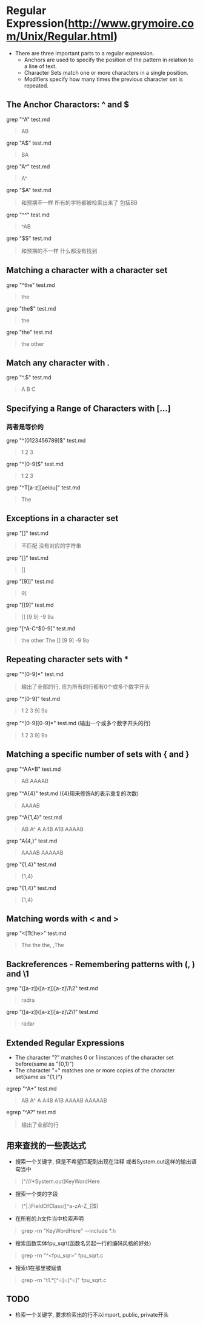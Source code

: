 # Regular Expression(http://www.grymoire.com/Unix/Regular.html)

* There are three important parts to a regular expression.
    - Anchors are used to specify the position of the pattern in relation to a line of text.
    - Character Sets match one or more characters in a single position.
    - Modifiers specify how many times the previous character set is repeated.

## The Anchor Charactors: ^ and $

grep "^A" test.md
> AB

grep "A$" test.md
> BA

grep "A^" test.md
> A^

grep "$A" test.md
> 和预期不一样 所有的字符都被检索出来了 包括BB

grep "^^" test.md
> ^AB

grep "$$" test.md
> 和预期的不一样 什么都没有找到


## Matching a character with a character set

grep "^the" test.md
> the

grep "the$" test.md
> the

grep "the" test.md
> the
> other


## Match any character with .

grep "^.$" test.md
> A
> B
> C


## Specifying a Range of Characters with [...]

### 两者是等价的
grep "^[0123456789]$" test.md
> 1
> 2
> 3

grep "^[0-9]$" test.md
> 1
> 2
> 3

grep "^T[a-z][aeiou]" test.md
> The


## Exceptions in a character set

grep "[]" test.md
> 不匹配 没有对应的字符串

grep "\[\]" test.md
> []

grep "[9]]" test.md
> 9]

grep "[[9]" test.md
> []
> [9
> 9]
> -9
> 9a

grep "[^A-C\^\$0-9]" test.md
> the
> other
> The
> []
> [9
> 9]
> -9
> 9a


## Repeating character sets with *

grep "^[0-9]*" test.md
> 输出了全部的行, 应为所有的行都有0个或多个数字开头

grep "^[0-9]" test.md
> 1
> 2
> 3
> 9]
> 9a

grep "^[0-9][0-9]*" test.md (输出一个或多个数字开头的行)
> 1
> 2
> 3
> 9]
> 9a


## Matching a specific number of sets with \{ and \}

grep "^AA*B" test.md
> AB
> AAAAB

grep "^A\{4\}" test.md (\{4\}用来修饰A的表示重复的次数)
> AAAAB

grep "^A\{1,4\}" test.md
> AB
> A^
> A
> A4B
> A1B
> AAAAB

grep "A\{4,\}" test.md
> AAAAB
> AAAAAB

grep "{1,4}" test.md
> {1,4}

grep "\{1,4\}" test.md
> {1,4}


## Matching words with \< and \>

grep "\<[Tt]he\>" test.md
> The
> the
> the,
> ,The


## Backreferences - Remembering patterns with \(, \) and \1

grep "\([a-z]\)\([a-z]\)[a-z]\1\2" test.md
> radra

grep "\([a-z]\)\([a-z]\)[a-z]\2\1" test.md
> radar


## Extended Regular Expressions
* The character "?" matches 0 or 1 instances of the character set before(same as "\{0,1\}")
* The character "+" matches one or more copies of the character set(same as "\{1,\}")

egrep "^A+" test.md
> AB
> A^
> A
> A4B
> A1B
> AAAAB
> AAAAAB

egrep "^A?" test.md
> 输出了全部的行

## 用来查找的一些表达式

* 搜索一个关键字, 但是不希望匹配到出现在注释 或者System.out这样的输出语句当中
> [^///\*System.out]KeyWordHere

* 搜索一个类的字段
> (^|\.)FieldOfClass([^a-zA-Z_]|$)

* 在所有的.h文件当中检索声明
> grep -rn "KeyWordHere" --include \*.h

* 搜索函数实体fpu_sqrt(函数名另起一行的编码风格的好处)
> grep -rn "^\<fpu_sqr\>" fpu_sqrt.c

* 搜索t1在那里被赋值
> grep -rn "t1.*[^=]=[^=]" fpu_sqrt.c

## TODO
* 检索一个关键字, 要求检索出的行不以import, public, private开头
